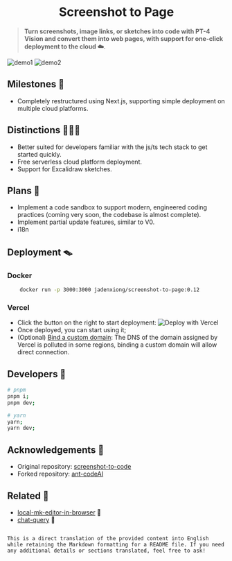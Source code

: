 <h1 align="center">Screenshot to Page</h1>

> **Turn screenshots, image links, or sketches into code with PT-4 Vision and convert them into web pages, with support for one-click deployment to the cloud ☁️**.

![demo1](https://cdn.glitch.global/fd139a45-4a65-41b6-9634-41617ab20cdc/a3b66837-cef4-447b-94b5-da0578b3c2eb.image.png?v=1703174068373)
![demo2](https://cdn.glitch.global/fd139a45-4a65-41b6-9634-41617ab20cdc/b018e8e9-c8ac-47e9-98b4-e914bc0c8485.image.png?v=1703174748987)

## Milestones 🌊
- Completely restructured using Next.js, supporting simple deployment on multiple cloud platforms.
	
## Distinctions 🏄🏿‍♂️
+ Better suited for developers familiar with the js/ts tech stack to get started quickly.
+ Free serverless cloud platform deployment.
+ Support for Excalidraw sketches.

## Plans 🌄
+ Implement a code sandbox to support modern, engineered coding practices (coming very soon, the codebase is almost complete).
+ Implement partial update features, similar to V0.
+ i18n

## Deployment 🪤
### Docker
```sh
	docker run -p 3000:3000 jadenxiong/screenshot-to-page:0.12
```
### Vercel
+ Click the button on the right to start deployment: ![Deploy with Vercel](https://vercel.com/button)
+ Once deployed, you can start using it;
+ (Optional) [Bind a custom domain](https://vercel.com/docs/concepts/projects/domains/add-a-domain): The DNS of the domain assigned by Vercel is polluted in some regions, binding a custom domain will allow direct connection.
 
## Developers 💪
```sh
# pnpm
pnpm i;
pnpm dev;
```
```sh
# yarn
yarn;
yarn dev;
```
## Acknowledgements 🙏
+ Original repository: [screenshot-to-code](https://github.com/abi/screenshot-to-code/blob/main/README.md) 
+ Forked repository: [ant-codeAI](https://github.com/sparrow-js/ant-codeAI) 
## Related 🌲
+ [local-mk-editor-in-browser](https://github.com/Mrxyy/local-mk-editor-in-browser) 👷
+ [chat-query](https://github.com/Mrxyy/chat-query.git) 📖 
```

This is a direct translation of the provided content into English while retaining the Markdown formatting for a README file. If you need any additional details or sections translated, feel free to ask!